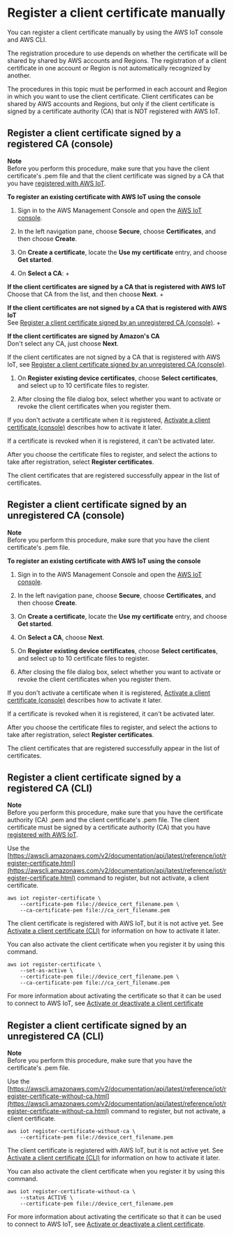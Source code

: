 # Register a client certificate manually<a name="manual-cert-registration"></a>

You can register a client certificate manually by using the AWS IoT console and AWS CLI\.

The registration procedure to use depends on whether the certificate will be shared by shared by AWS accounts and Regions\. The registration of a client certificate in one account or Region is not automatically recognized by another\.

The procedures in this topic must be performed in each account and Region in which you want to use the client certificate\. Client certificates can be shared by AWS accounts and Regions, but only if the client certificate is signed by a certificate authority \(CA\) that is NOT registered with AWS IoT\. 

## Register a client certificate signed by a registered CA \(console\)<a name="manual-cert-registration-console"></a>

**Note**  
Before you perform this procedure, make sure that you have the client certificate's \.pem file and that the client certificate was signed by a CA that you have [registered with AWS IoT](register-CA-cert.md)\.

**To register an existing certificate with AWS IoT using the console**

1. Sign in to the AWS Management Console and open the [AWS IoT console](https://console.aws.amazon.com/iot/home)\.

1. In the left navigation pane, choose **Secure**, choose **Certificates**, and then choose **Create**\.

1. On **Create a certificate**, locate the **Use my certificate** entry, and choose **Get started**\.

1. On **Select a CA**:
   + 

**If the client certificates are signed by a CA that is registered with AWS IoT**  
Choose that CA from the list, and then choose **Next**\.
   + 

**If the client certificates are not signed by a CA that is registered with AWS IoT**  
See [Register a client certificate signed by an unregistered CA \(console\)](#manual-cert-registration-console-noca)\. 
   + 

**If the client certificates are signed by Amazon's CA**  
Don't select any CA, just choose **Next**\.

   If the client certificates are not signed by a CA that is registered with AWS IoT, see [Register a client certificate signed by an unregistered CA \(console\)](#manual-cert-registration-console-noca)\. 

1.  On **Register existing device certificates**, choose **Select certificates**, and select up to 10 certificate files to register\. 

1.  After closing the file dialog box, select whether you want to activate or revoke the client certificates when you register them\.

   If you don't activate a certificate when it is registered, [Activate a client certificate \(console\)](activate-or-deactivate-device-cert.md#activate-device-cert-console) describes how to activate it later\. 

   If a certificate is revoked when it is registered, it can't be activated later\.

   After you choose the certificate files to register, and select the actions to take after registration, select **Register certificates**\.

The client certificates that are registered successfully appear in the list of certificates\.

## Register a client certificate signed by an unregistered CA \(console\)<a name="manual-cert-registration-console-noca"></a>

**Note**  
Before you perform this procedure, make sure that you have the client certificate's \.pem file\.

**To register an existing certificate with AWS IoT using the console**

1. Sign in to the AWS Management Console and open the [AWS IoT console](https://console.aws.amazon.com/iot/home)\.

1. In the left navigation pane, choose **Secure**, choose **Certificates**, and then choose **Create**\.

1. On **Create a certificate**, locate the **Use my certificate** entry, and choose **Get started**\.

1. On **Select a CA**, choose **Next**\.

1.  On **Register existing device certificates**, choose **Select certificates**, and select up to 10 certificate files to register\. 

1.  After closing the file dialog box, select whether you want to activate or revoke the client certificates when you register them\.

   If you don't activate a certificate when it is registered, [Activate a client certificate \(console\)](activate-or-deactivate-device-cert.md#activate-device-cert-console) describes how to activate it later\. 

   If a certificate is revoked when it is registered, it can't be activated later\.

   After you choose the certificate files to register, and select the actions to take after registration, select **Register certificates**\.

The client certificates that are registered successfully appear in the list of certificates\.

## Register a client certificate signed by a registered CA \(CLI\)<a name="manual-cert-registration-cli"></a>

**Note**  
Before you perform this procedure, make sure that you have the certificate authority \(CA\) \.pem and the client certificate's \.pem file\. The client certificate must be signed by a certificate authority \(CA\) that you have [registered with AWS IoT](register-CA-cert.md)\.

Use the [https://awscli.amazonaws.com/v2/documentation/api/latest/reference/iot/register-certificate.html](https://awscli.amazonaws.com/v2/documentation/api/latest/reference/iot/register-certificate.html) command to register, but not activate, a client certificate\.

```
aws iot register-certificate \
    --certificate-pem file://device_cert_filename.pem \
    --ca-certificate-pem file://ca_cert_filename.pem
```

The client certificate is registered with AWS IoT, but it is not active yet\. See [Activate a client certificate \(CLI\)](activate-or-deactivate-device-cert.md#activate-device-cert-cli) for information on how to activate it later\.

You can also activate the client certificate when you register it by using this command\.

```
aws iot register-certificate \
    --set-as-active \
    --certificate-pem file://device_cert_filename.pem \
    --ca-certificate-pem file://ca_cert_filename.pem
```

For more information about activating the certificate so that it can be used to connect to AWS IoT, see [Activate or deactivate a client certificate](activate-or-deactivate-device-cert.md)

## Register a client certificate signed by an unregistered CA \(CLI\)<a name="manual-cert-registration-noca-cli"></a>

**Note**  
Before you perform this procedure, make sure that you have the certificate's \.pem file\.

Use the [https://awscli.amazonaws.com/v2/documentation/api/latest/reference/iot/register-certificate-without-ca.html](https://awscli.amazonaws.com/v2/documentation/api/latest/reference/iot/register-certificate-without-ca.html) command to register, but not activate, a client certificate\.

```
aws iot register-certificate-without-ca \
    --certificate-pem file://device_cert_filename.pem
```

The client certificate is registered with AWS IoT, but it is not active yet\. See [Activate a client certificate \(CLI\)](activate-or-deactivate-device-cert.md#activate-device-cert-cli) for information on how to activate it later\.

You can also activate the client certificate when you register it by using this command\.

```
aws iot register-certificate-without-ca \
    --status ACTIVE \
    --certificate-pem file://device_cert_filename.pem
```

For more information about activating the certificate so that it can be used to connect to AWS IoT, see [Activate or deactivate a client certificate](activate-or-deactivate-device-cert.md)\.